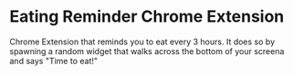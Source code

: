 # Eating Reminder Chrome Extension
Chrome Extension that reminds you to eat every 3 hours. It does so by spawning a random widget that walks across the bottom of your screena and says "Time to eat!"
